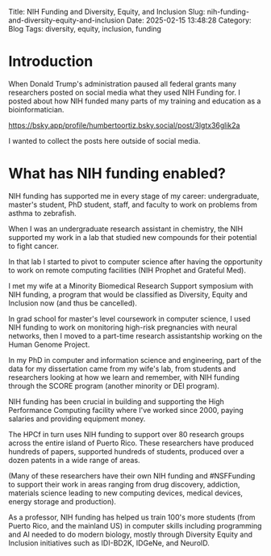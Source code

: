 Title: NIH Funding and Diversity, Equity, and Inclusion
Slug: nih-funding-and-diversity-equity-and-inclusion
Date: 2025-02-15 13:48:28
Category: Blog
Tags: diversity, equity, inclusion, funding

# Introduction

When Donald Trump's administration paused all federal grants many
researchers posted on social media what they used NIH Funding for. I
posted about how NIH funded many parts of my training and education as
a bioinformatician.

<https://bsky.app/profile/humbertoortiz.bsky.social/post/3lgtx36glik2a>

I wanted to collect the posts here outside of social media.

# What has NIH funding enabled?

NIH funding has supported me in every stage of my career:
undergraduate, master's student, PhD student, staff, and faculty to
work on problems from asthma to zebrafish.

When I was an undergraduate research assistant in chemistry, the NIH
supported my work in a lab that studied new compounds for their
potential to fight cancer.

In that lab I started to pivot to computer science after having the
opportunity to work on remote computing facilities (NIH Prophet and
Grateful Med).

I met my wife at a Minority Biomedical Research Support symposium with
NIH funding, a program that would be classified as Diversity, Equity
and Inclusion now (and thus be cancelled).

In grad school for master's level coursework in computer science, I
used NIH funding to work on monitoring high-risk pregnancies with
neural networks, then I moved to a part-time research assistantship
working on the Human Genome Project.

In my PhD in computer and information science and engineering, part of
the data for my dissertation came from my wife's lab, from students
and researchers looking at how we learn and remember, with NIH funding
through the SCORE program (another minority or DEI program).

NIH funding has been crucial in building and supporting the High
Performance Computing facility where I've worked since 2000, paying
salaries and providing equipment money.

The HPCf in turn uses NIH funding to support over 80 research groups
across the entire island of Puerto Rico. These researchers have
produced hundreds of papers, supported hundreds of students, produced
over a dozen patents in a wide range of areas.

(Many of these researchers have their own NIH funding and #NSFFunding
to support their work in areas ranging from drug discovery, addiction,
materials science leading to new computing devices, medical devices,
energy storage and production).

As a professor, NIH funding has helped us train 100's more students
(from Puerto Rico, and the mainland US) in computer skills including
programming and AI needed to do modern biology, mostly through
Diversity Equity and Inclusion initiatives such as IDI-BD2K, IDGeNe,
and NeuroID.
